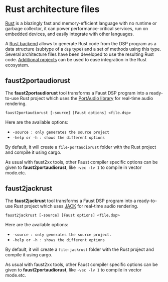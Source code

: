 

# Rust architecture files 

[Rust](https://www.rust-lang.org) is a blazingly fast and memory-efficient language with no runtime or garbage collector, it can power performance-critical services, run on embedded devices, and easily integrate with other languages.

A [Rust backend](https://github.com/grame-cncm/faust/tree/master-dev/compiler/generator/rust) allows to generate Rust code from the DSP program as a data structure (subtype of a `dsp` type) and a set of methods using this type. Several architecture files have been developed to use the resulting Rust code. [Additional projects](https://faustdoc.grame.fr/manual/architectures/#rust-tools) can be used to ease integration in the Rust ecosystem. 

## faust2portaudiorust

The **faust2portaudiorust** tool transforms a Faust DSP program into a ready-to-use Rust project which uses the [PortAudio library](http://portaudio.com) for real-time audio rendering. 

`faust2portaudiorust [-source] [Faust options] <file.dsp>` 

Here are the available options:

- `-source : only generates the source project`
- `-help or -h : shows the different options` 

By default, it will create a `file-portaudiorust` folder with the Rust project and compile it using cargo. 

As usual with faust2xx tools, other Faust compiler specific options can be given to **faust2portaudiorust**, like `-vec -lv 1` to compile in vector mode.etc.

## faust2jackrust

The **faust2jackrust** tool transforms a Faust DSP program into a ready-to-use Rust project which uses [JACK](https://jackaudio.org) for real-time audio rendering.

`faust2jackrust [-source] [Faust options] <file.dsp>` 

Here are the available options:

- `-source : only generates the source project.`
- `-help or -h : shows the different options` 

By default, it will create a `file-jackrust` folder with the Rust project and compile it using cargo. 

As usual with faust2xx tools, other Faust compiler specific options can be given to **faust2portaudiorust**, like `-vec -lv 1` to compile in vector mode.etc.

